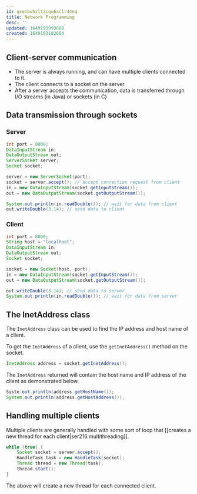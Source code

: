```yaml
---
id: qxenbw5zltzcqu6xclr44nq
title: Network Programming
desc: ''
updated: 1649193993668
created: 1649193182684
---
```


## Client-server communication

- The server is always running, and can have multiple clients connected to it.
- The client connects to a socket on the server.
- After a server accepts the communication, data is transferred through I/O streams (in Java) or sockets (in C)

## Data transmission through sockets

### Server

```java
int port = 8000;
DataInputStream in;
DataOutputStream out;
ServerSocket server;
Socket socket;

server = new ServerSocket(port);
socket = server.accept(); // accept connection request from client
in = new DataInputStream(socket.getInputStream());
out = new DataOutputStream(socket.getOutputStream());

System.out.println(in.readDouble()); // wait for data from client
out.writeDouble(3.14); // send data to client
```

### Client

```java
int port = 8000;
String host = "localhost";
DataInputStream in;
DataOutputStream out;
Socket socket;

socket = new Socket(host, port);
in = new DataInputStream(socket.getInputStream());
out = new DataOutputStream(socket.getOutputStream());

out.writeDouble(3.14); // send data to server
System.out.println(in.readDouble()); // wait for data from server
```

## The InetAddress class

The `InetAddress` class can be used to find the IP address and host name of a client.

To get the `InetAddress` of a client, use the `getInetAddress()` method on the socket.

```java
InetAddress address = socket.getInetAddress();
```

The `InetAddress` returned will contain the host name and IP address of the client as demonstrated below.

```java
Syste.out.println(address.getHostName());
System.out.println(address.getHostAddress());
```

## Handling multiple clients

Multiple clients are generally handled with some sort of loop that [[creates a new thread for each client|ser216.multithreading]].

```java
while (true) {
    Socket socket = server.accept();
    HandleTask task = new HandleTask(socket);
    Thread thread = new Thread(task);
    thread.start();
}
```

The above will create a new thread for each connected client.